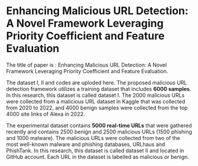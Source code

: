 # Enhancing Malicious URL Detection: A Novel Framework Leveraging Priority Coefficient and Feature Evaluation
The title of paper is : Enhancing Malicious URL Detection: A Novel Framework Leveraging Priority Coefficient and Feature Evaluation. 

The dataset I, II and codes are uploded here. 
The proposed malicious URL detection framework utilizes a training dataset that includes **6000 samples**. In this research, this dataset is called dataset I. The 2000 malicious URLs were collected from a malicious URL dataset in Kaggle that was collected from 2020 to 2022, and 4000 benign samples were collected from the top 4000 site links of Alexa in 2022.

The experimental dataset contains **5000 real-time URLs** that were gathered recently and contains 2500 benign and 2500 malicious URLs (1500 phishing and 1000 malware). The malicious URLs were collected from two of the most well-known malware and phishing databases, URLhaus and PhishTank. In this research, this dataset is called dataset II and located in GitHub account. Each URL in the dataset is labelled as malicious or benign. 

